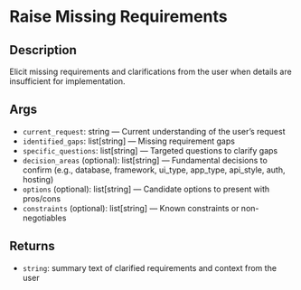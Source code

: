 # Raise Missing Requirements

## Description
Elicit missing requirements and clarifications from the user when details are insufficient for implementation.

## Args
- `current_request`: string — Current understanding of the user’s request
- `identified_gaps`: list[string] — Missing requirement gaps
- `specific_questions`: list[string] — Targeted questions to clarify gaps
 - `decision_areas` (optional): list[string] — Fundamental decisions to confirm (e.g., database, framework, ui_type, app_type, api_style, auth, hosting)
 - `options` (optional): list[string] — Candidate options to present with pros/cons
 - `constraints` (optional): list[string] — Known constraints or non-negotiables

## Returns
- `string`: summary text of clarified requirements and context from the user
